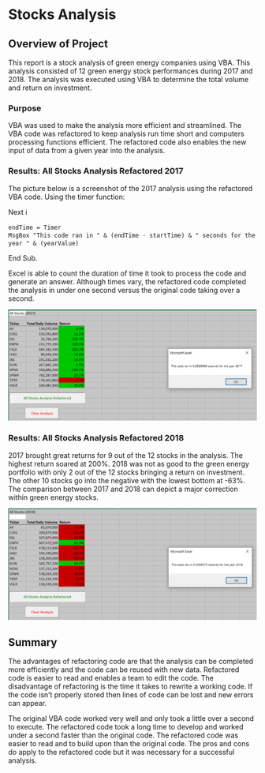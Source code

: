 # Stocks Analysis

## Overview of Project
This report is a stock analysis of green energy companies using VBA. This analysis consisted of 12 green energy stock performances during 2017 and 2018. The analysis was executed using VBA to determine the total volume and return on investment. 

### Purpose
VBA was used to make the analysis more efficient and streamlined. The VBA code was refactored to keep analysis run time short and computers processing functions efficient. The refactored code also enables the new input of data from a given year into the analysis.

### Results: All Stocks Analysis Refactored 2017
The picture below is a screenshot of the 2017 analysis using the refactored VBA code. Using the timer function:    

Next i

    endTime = Timer
    MsgBox "This code ran in " & (endTime - startTime) & " seconds for the year " & (yearValue)
    
End Sub. 

Excel is able to count the duration of time it took to process the code and generate an answer. Although times vary, the refactored code completed the analysis in under one second versus the original code taking over a second. 

![VBA_Challenge_2017](Resource/VBA_Challenge_2017.png.png)

### Results: All Stocks Analysis Refactored 2018
2017 brought great returns for 9 out of the 12 stocks in the analysis. The highest return soared at 200%. 2018 was not as good to the green energy portfolio with only 2 out of the 12 stocks bringing a return on investment. The other 10 stocks go into the negative with the lowest bottom at -63%. The comparison between 2017 and 2018 can depict a major correction within green energy stocks.

![VBA_Challenge_2018.png](Resource/VBA_Challenge_2018.png.png)

## Summary
The advantages of refactoring code are that the analysis can be completed more efficiently and the code can be reused with new data. Refactored code is easier to read and enables a team to edit the code. The disadvantage of refactoring is the time it takes to rewrite a working code. If the code isn’t properly stored then lines of code can be lost and new errors can appear.

The original VBA code worked very well and only took a little over a second to execute. The refactored code took a long time to develop and worked under a second faster than the original code. The refactored code was easier to read and to build upon than the original code. The pros and cons do apply to the refactored code but it was necessary for a successful analysis.

